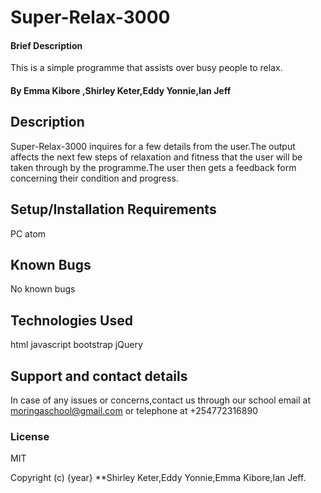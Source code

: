# Super-Relax-3000

#### Brief Description
This is a simple programme that assists over busy people to relax.

#### By Emma Kibore ,Shirley Keter,Eddy Yonnie,Ian Jeff

## Description
Super-Relax-3000 inquires for a few details from the user.The output affects the next few steps of relaxation and fitness that the user will be taken through by the programme.The user then gets a feedback form concerning their condition and progress.

## Setup/Installation Requirements
PC
atom

## Known Bugs
No known bugs

## Technologies Used
html
javascript
bootstrap
jQuery                 

## Support and contact details
In case of any issues or concerns,contact us through our school email at moringaschool@gmail.com or telephone at +254772316890

### License
MIT

Copyright (c) {year} **Shirley Keter,Eddy Yonnie,Emma Kibore,Ian Jeff.
